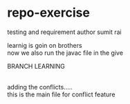 # repo-exercise
testing and requirement
author sumit rai


learnig is goin on brothers<br>
now we also run the javac file in the give

<p>BRANCH LEARNING</p><br>
adding the conflicts.....



<br>
this is the main file for conflict feature

